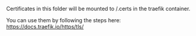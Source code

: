 Certificates in this folder will be mounted to /.certs in the traefik container. 

You can use them by following the steps here: https://docs.traefik.io/https/tls/
